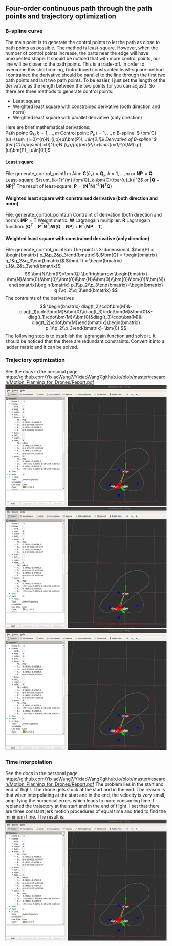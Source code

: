## Four-order continuous path through the path points and trajectory optimization
### B-spline curve
The main point is to generate the control points to let the path as close to path points as possible. The method is least-square. However, when the number of control points increase, the parts near the edge will have unexpected shape. It should be noticed that with more control points, our line will be closer to the path points. This is a trade-off. In order to overcome this shortcoming, I introduced constrainted least-square method. I contrained the derivative should be parallel to the line through the first two path points and last two path points. To be easier, I just set the length of the derivative as the length between the two points (or you can adjust). So there are three methods to generate control points:
- Least square 
- Weighted least square with constrained derivative (both direction and norm)
- Weighted least square with parallel derivative (only direction)  

Here are brief mathematical derivations:  
Path point: $\bm{Q}_k, k=1,...,m$
Control point: $\bm{P}_i, i=1,...,n$
B-spline: $ \bm{C}(u)=\sum_{i=0}^{n}N_{i,p}(u)\bm{P}_i, u\in[0,1]$
Derivative of B-spline: $ \bm{C}(u)=\sum_{i=0}^{n}N'_{i,p}(u)\bm{P}_i =\sum_{i=0}^{n}M_{i,p}(u)\bm{P}_i,u\in[0,1]$

#### Least square
File: generate_control_point1.m
Aim: $\bm{C}(\bar{u}_k)=\bm{Q}_k, k=1,...,m$ or $\bm{N}\bm{P} = \bm{Q}$
Least-square: $\sum_{k=1}^{m}|\bm{Q}_k-\bm{C}(\bar{u}_k)|^2$ or $|\bm{Q}-\bm{N}\bm{P}|^2$
The result of least-square: $\bm{P} = (\bm{N}^T\bm{N})^{-1}(\bm{N}^T\bm{Q})$
#### Weighted least square with constrained derivative (both direction and norm)
File: generate_control_point2.m
Contraint of derivation (both direction and norm): $\bm{M}\bm{P}=\bm{T}$
Weight matrix: $\bm{W}$
Lagrangain multiplier: $\bm{R}$
Lagrangain function: $(\bm{Q}^T-\bm{P}^T\bm{N}^T)\bm{W}(\bm{Q}-\bm{N}\bm{P})+\bm{R}^T(\bm{M}\bm{P}-\bm{T})$
#### Weighted least square with constrained derivative (only direction)
File: generate_control_point3.m
The point is 3-dimensional. $\bm{P} = \begin{bmatrix} p_1&p_2&p_3\end{bmatrix}$.$\bm{Q} = \begin{bmatrix} q_1&q_2&q_3\end{bmatrix}$.$\bm{T} = \begin{bmatrix} t_1&t_2&t_3\end{bmatrix}$.
$$
\bm{N}\bm{P}=\bm{Q} \Leftrightarrow \begin{bmatrix} \bm{N}&\bm{0}&\bm{0}\\\bm{0}&\bm{N}&\bm{0}\\\bm{0}&\bm{0}&\bm{N}\end{bmatrix}\begin{bmatrix} p_1\\p_2\\p_3\end{bmatrix}=\begin{bmatrix} q_1\\q_2\\q_3\end{bmatrix}
$$
The contraints of the derivatives
$$
\begin{bmatrix} diag(t_2)\cdot\bm{M}&-diag(t_1)\cdot\bm{M}&\bm{0}\\diag(t_3)\cdot\bm{M}&\bm{0}&-diag(t_1)\cdot\bm{M}\\\bm{0}&diag(t_3)\cdot\bm{M}&-diag(t_2)\cdot\bm{M}\end{bmatrix}\begin{bmatrix} p_1\\p_2\\p_3\end{bmatrix}=\bm{0}
$$
The following step is to establish the lagrangain function and solve it. It should be noticed that the there are redundant constraints. Convert it into a ladder matrix and it can be solved.
### Trajectory optimization
See the docs in the personal page. https://github.com/YixiaoWang7/YixiaoWang7.github.io/blob/master/research/Motion_Planning_for_Drones/Report.pdf
![Image discription](https://github.com/YixiaoWang7/Navigation_Ros/blob/master/nuslam/images/SLAM_unknown_data_association.png)
![Image discription](https://github.com/YixiaoWang7/Navigation_Ros/blob/master/nuslam/images/SLAM_unknown_data_association.png)
![Image discription](https://github.com/YixiaoWang7/Navigation_Ros/blob/master/nuslam/images/SLAM_unknown_data_association.png)
### Time interpolation
See the docs in the personal page. https://github.com/YixiaoWang7/YixiaoWang7.github.io/blob/master/research/Motion_Planning_for_Drones/Report.pdf
The problem lies in the start and end of flight. The drone gets stuck at the start and in the end. The reason is that when interpolating at the start and in the end, the velocity is very small, amplifying the numerical errors which leads to more consuming time. I replaned the trajectory at the start and in the end of flight. I set that there are three constant jerk motion procedures of equal time and tried to find the minimum time.
The result is:
![Image discription](https://github.com/YixiaoWang7/Navigation_Ros/blob/master/nuslam/images/SLAM_unknown_data_association.png)
